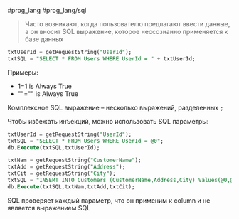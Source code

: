 #prog_lang #prog_lang/sql 

> Часто возникают, когда пользователю предлагают ввести данные, а он вносит SQL выражение, которое неосознанно применяется к базе данных

```sql
txtUserId = getRequestString("UserId");  
txtSQL = "SELECT * FROM Users WHERE UserId = " + txtUserId;
```

Примеры:
- 1=1 is Always True
- ""="" is Always True

Комплексное SQL выражение – несколько выражений, разделенных `;`

Чтобы избежать инъекций, можно использовать SQL параметры:
```sql
txtUserId = getRequestString("UserId");  
txtSQL = "SELECT * FROM Users WHERE UserId = @0";  
db.Execute(txtSQL,txtUserId);

txtNam = getRequestString("CustomerName");  
txtAdd = getRequestString("Address");  
txtCit = getRequestString("City");  
txtSQL = "INSERT INTO Customers (CustomerName,Address,City) Values(@0,@1,@2)";  
db.Execute(txtSQL,txtNam,txtAdd,txtCit);
```

SQL проверяет каждый параметр, что он применим к column и не является выражением SQL